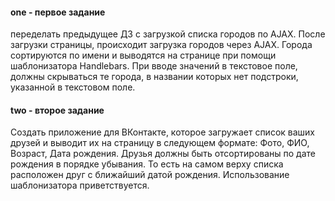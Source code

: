 #### one - первое задание
переделать предыдущее ДЗ с загрузкой списка городов по AJAX.
После загрузки страницы, происходит загрузка городов через AJAX.
Города сортируются по имени и выводятся на странице при помощи шаблонизатора Handlebars. При вводе значений в текстовое поле, должны скрываться те города, в названии которых нет подстроки, указанной в текстовом поле.

#### two - второе задание
Создать приложение для ВКонтакте, которое загружает список ваших друзей и выводит их на страницу в следующем формате: Фото, ФИО, Возраст, Дата рождения.
Друзья должны быть отсортированы по дате рождения в порядке убывания. То есть на самом верху списка расположен друг с ближайший датой рождения.
Использование шаблонизатора приветствуется.
